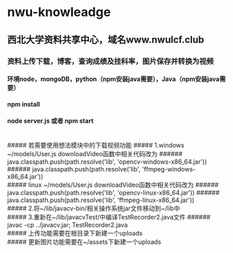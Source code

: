 # nwu-knowleadge
## 西北大学资料共享中心，域名www.nwulcf.club
### 资料上传下载，博客，查询成绩及挂科率，图片保存并转换为视频
#### 环境node，mongoDB，python（npm安装java需要），Java（npm安装java需要）
#### npm install
#### node server.js 或者 npm start
<br/>
##### 若需要使用想法模块中的下载视频功能
##### 1.windows ~/models/User.js downloadVideo函数中相关代码改为
###### java.classpath.push(path.resolve('lib', 'opencv-windows-x86_64.jar'))
###### java.classpath.push(path.resolve('lib', 'ffmpeg-windows-x86_64.jar'))
<br/>
##### linux ~/models/User.js   downloadVideo函数中相关代码改为
###### java.classpath.push(path.resolve('lib', 'opencv-linux-x86_64.jar'))
###### java.classpath.push(path.resolve('lib', 'ffmpeg-linux-x86_64.jar'))
<br/>
##### 2.将~/lib/javacv-bin/相关操作系统jar文件移动到~/lib中
<br/>
##### 3.重新在~/lib/javacvTest/中编译TestRecorder2.java文件
###### javac -cp ../javacv.jar; TestRecorder2.java
<br/>
##### 上传功能需要在根目录下新建一个uploads
<br/>
##### 更新图片功能需要在~/assets下新建一个uploads
